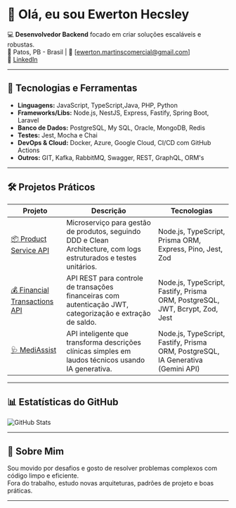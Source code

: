 # 👋 Olá, eu sou Ewerton Hecsley

💻 **Desenvolvedor Backend** focado em criar soluções escaláveis e robustas.  
📍 Patos, PB - Brasil | 📧 [ewerton.martinscomercial@gmail.com]  
🔗 [LinkedIn](https://www.linkedin.com/in/ewerton-hecsley-8a613992/)

---

## 🚀 Tecnologias e Ferramentas
- **Linguagens:** JavaScript, TypeScript,Java, PHP, Python
- **Frameworks/Libs:** Node.js, NestJS, Express, Fastify, Spring Boot, Laravel  
- **Banco de Dados:** PostgreSQL, My SQL, Oracle, MongoDB, Redis  
- **Testes:** Jest, Mocha e Chai  
- **DevOps & Cloud:** Docker, Azure, Google Cloud, CI/CD com GitHub Actions  
- **Outros:** GIT, Kafka, RabbitMQ, Swagger, REST, GraphQL, ORM's

---

## 🛠 Projetos Práticos

| Projeto | Descrição | Tecnologias |
|---------|-----------|-------------|
| [📦 Product Service API](https://github.com/EwertonHecsley/node-projetc-sercive-rabbitmq) | Microserviço para gestão de produtos, seguindo DDD e Clean Architecture, com logs estruturados e testes unitários. | Node.js, TypeScript, Prisma ORM, Express, Pino, Jest, Zod |
| [💰 Financial Transactions API](https://github.com/EwertonHecsley/node-sistema-financial-transactions) | API REST para controle de transações financeiras com autenticação JWT, categorização e extração de saldo. | Node.js, TypeScript, Fastify, Prisma ORM, PostgreSQL, JWT, Bcrypt, Zod, Jest |
| [🩺 MediAssist](https://github.com/EwertonHecsley/node-api-medAssist) | API inteligente que transforma descrições clínicas simples em laudos técnicos usando IA generativa. | Node.js, TypeScript, Fastify, Prisma ORM, PostgreSQL, IA Generativa (Gemini API) |

---

## 📊 Estatísticas do GitHub
![GitHub Stats](https://github-readme-stats.vercel.app/api?username=EwertonHecsley&show_icons=true&theme=tokyonight)

---

## 🧠 Sobre Mim
Sou movido por desafios e gosto de resolver problemas complexos com código limpo e eficiente.  
Fora do trabalho, estudo novas arquiteturas, padrões de projeto e boas práticas.

---
